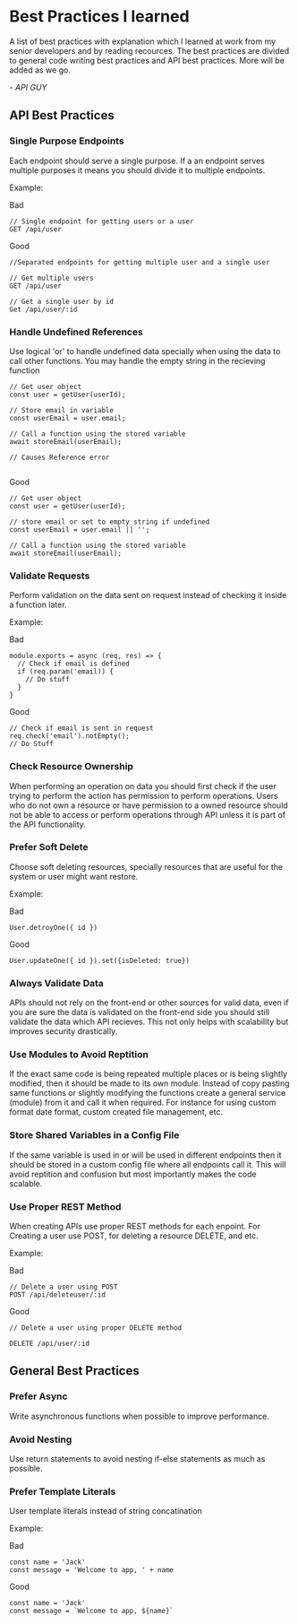 # Best Practices I learned

A list of best practices with explanation which I learned at work from my senior developers and by reading recources. The best practices are divided to general code writing best practices and API best practices. More will be added as we go.

*- API GUY*

## API Best Practices
### Single Purpose Endpoints
Each endpoint should serve a single purpose. If a an endpoint serves multiple purposes it means you should divide it to multiple endpoints.

Example:

Bad
```
// Single endpoint for getting users or a user
GET /api/user
```

Good

```
//Separated endpoints for getting multiple user and a single user

// Get multiple users
GET /api/user

// Get a single user by id
Get /api/user/:id
```

### Handle Undefined References
Use logical 'or' to handle undefined data specially when using the data to call other functions. You may handle the empty string in the recieving function
```
// Get user object
const user = getUser(userId);

// Store email in variable
const userEmail = user.email;

// Call a function using the stored variable
await storeEmail(userEmail);           

// Causes Reference error
                
```

Good

```
// Get user object
const user = getUser(userId);

// store email or set to empty string if undefined
const userEmail = user.email || '';

// Call a function using the stored variable
await storeEmail(userEmail);           
```

### Validate Requests
Perform validation on the data sent on request instead of checking it inside a function later.

Example:

Bad

```
module.exports = async (req, res) => {
  // Check if email is defined
  if (req.param('email)) {
    // Do stuff
  }
}

```

Good
```
// Check if email is sent in request
req.check('email').notEmpty();
// Do Stuff
```

### Check Resource Ownership
When performing an operation on data you should first check if the user trying to perform the action has permission to perform operations. Users who do not own a resource or have permission to a owned resource should not be able to access or perform operations through API unless it is part of the API functionality.

### Prefer Soft Delete
Choose soft deleting resources, specially resources that are useful for the system or user might want restore.

Example:

Bad
```
User.detroyOne({ id })
```


Good
```
User.updateOne({ id }).set({isDeleted: true})
```
### Always Validate Data
APIs should not rely on the front-end or other sources for valid data, even if you are sure the data is validated on the front-end side you should still validate the data which API recieves. This not only helps with scalability but improves security drastically.

### Use Modules to Avoid Reptition
If the exact same code is being repeated multiple places or is being slightly modified, then it should be made to its own module.
Instead of copy pasting same functions or slightly modifying the functions create a general service (module) from it and call it when required. For instance for using custom format date format, custom created file management, etc.

### Store Shared Variables in a Config File
If the same variable is used in or will be used in different endpoints then it should be stored in a custom config file where all endpoints call it. This will avoid reptition and confusion but most importantly makes the code scalable.

### Use Proper REST Method
When creating APIs use proper REST methods for each enpoint. For Creating a user use POST, for deleting a resource DELETE, and etc.

Example:

Bad

```
// Delete a user using POST
POST /api/deleteuser/:id

```

Good

```
// Delete a user using proper DELETE method

DELETE /api/user/:id
```

## General Best Practices

### Prefer Async
Write asynchronous functions when possible to improve performance.

### Avoid Nesting
Use return statements to avoid nesting if-else statements as much as possible.

### Prefer Template Literals
User template literals instead of string concatination

Example:

Bad

```
const name = 'Jack'
const message = 'Welcome to app, ' + name

```

Good
```
const name = 'Jack'
const message = `Welcome to app, ${name}`

```




